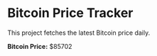 # Bitcoin Price Tracker

This project fetches the latest Bitcoin price daily.

**Bitcoin Price:** $85702
